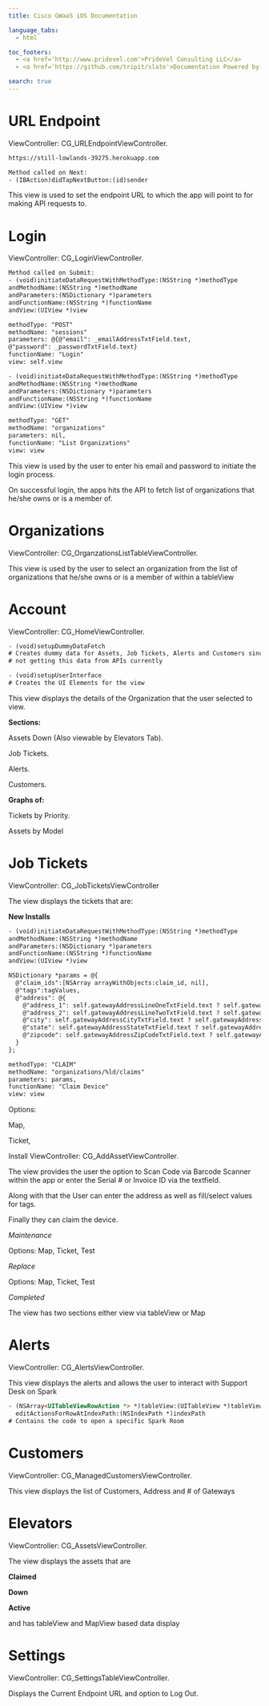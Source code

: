 ```yaml
---
title: Cisco GWaaS iOS Documentation

language_tabs:
  - html

toc_footers:
  - <a href='http://www.pridevel.com'>PrideVel Consulting LLC</a>
  - <a href='https://github.com/tripit/slate'>Documentation Powered by Slate</a>

search: true
---
```


# URL Endpoint

ViewController: CG_URLEndpointViewController.

```html
https://still-lowlands-39275.herokuapp.com

Method called on Next:
- (IBAction)didTapNextButton:(id)sender
```

This view is used to set the endpoint URL to which the app will point to for making API requests to.

# Login

ViewController: CG_LoginViewController.

```html
Method called on Submit:
- (void)initiateDataRequestWithMethodType:(NSString *)methodType 
andMethodName:(NSString *)methodName 
andParameters:(NSDictionary *)parameters 
andFunctionName:(NSString *)functionName 
andView:(UIView *)view 

methodType: "POST"
methodName: "sessions"
parameters: @{@"email": _emailAddressTxtField.text, 
@"password": _passwordTxtField.text}
functionName: "Login"
view: self.view

- (void)initiateDataRequestWithMethodType:(NSString *)methodType 
andMethodName:(NSString *)methodName 
andParameters:(NSDictionary *)parameters 
andFunctionName:(NSString *)functionName 
andView:(UIView *)view

methodType: "GET"
methodName: "organizations"
parameters: nil, 
functionName: "List Organizations"
view: view
```

This view is used by the user to enter his email and password to initiate the login process.

<aside class="notice">
On successful login, the apps hits the API to fetch list of organizations that
he/she owns or is a member of.
</aside>


# Organizations

ViewController: CG_OrganzationsListTableViewController.

This view is used by the user to select an organization from the list of organizations that
he/she owns or is a member of within a tableView

# Account

ViewController: CG_HomeViewController.

```html
- (void)setupDummyDataFetch
# Creates dummy data for Assets, Job Tickets, Alerts and Customers since we are
# not getting this data from APIs currently

- (void)setupUserInterface
# Creates the UI Elements for the view
```

This view displays the details of the Organization that the user selected to view.

**Sections:**

Assets Down (Also viewable by Elevators Tab).

Job Tickets.

Alerts.

Customers.

**Graphs of:**

Tickets by Priority.

Assets by Model

# Job Tickets

ViewController: CG_JobTicketsViewController

The view displays the tickets that are:

**New Installs**

```html
- (void)initiateDataRequestWithMethodType:(NSString *)methodType 
andMethodName:(NSString *)methodName 
andParameters:(NSDictionary *)parameters 
andFunctionName:(NSString *)functionName 
andView:(UIView *)view 

NSDictionary *params = @{
  @"claim_ids":[NSArray arrayWithObjects:claim_id, nil], 
  @"tags":tagValues, 
  @"address": @{
    @"address_1": self.gatewayAddressLineOneTxtField.text ? self.gatewayAddressLineOneTxtField.text : @"", 
    @"address_2": self.gatewayAddressLineTwoTxtField.text ? self.gatewayAddressLineTwoTxtField.text : @"", 
    @"city": self.gatewayAddressCityTxtField.text ? self.gatewayAddressCityTxtField.text : @"", 
    @"state": self.gatewayAddressStateTxtField.text ? self.gatewayAddressStateTxtField.text : @"", 
    @"zipcode": self.gatewayAddressZipCodeTxtField.text ? self.gatewayAddressZipCodeTxtField.text : @""
  }
};

methodType: "CLAIM"
methodName: "organizations/%ld/claims"
parameters: params, 
functionName: "Claim Device"
view: view
```

Options: 

Map, 

Ticket, 

Install
ViewController: CG_AddAssetViewController.

The view provides the user the option to Scan Code via Barcode Scanner within the app
or enter the Serial # or Invoice ID via the textfield.

Along with that the User can enter the address as well as fill/select values for tags.

Finally they can claim the device.

*Maintenance*

Options: Map, Ticket, Test

*Replace*

Options: Map, Ticket, Test

*Completed*

The view has two sections either view via tableView or Map

# Alerts

ViewController: CG_AlertsViewController.

This view displays the alerts and allows the user to interact with Support Desk on Spark

```html
- (NSArray<UITableViewRowAction *> *)tableView:(UITableView *)tableView 
  editActionsForRowAtIndexPath:(NSIndexPath *)indexPath
# Contains the code to open a specific Spark Room
```

# Customers

ViewController: CG_ManagedCustomersViewController.

This view displays the list of Customers, Address and # of Gateways

# Elevators

ViewController: CG_AssetsViewController.

The view displays the assets that are

**Claimed**

**Down**

**Active**

and has tableView and MapView based data display

# Settings

ViewController: CG_SettingsTableViewController.

Displays the Current Endpoint URL and option to Log Out.
